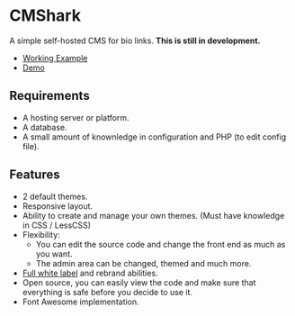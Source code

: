 # CMShark
A simple self-hosted CMS for bio links. **This is still in development.**
- [Working Example](https://bio.wclarke.dev)
- [Demo](https://CMShark.wclarke.dev/demo)

## Requirements 
- A hosting server or platform.
- A database.
- A small amount of knownledge in configuration and PHP (to edit config file).

## Features 
- 2 default themes.
- Responsive layout.
- Ability to create and manage your own themes. (Must have knowledge in CSS / LessCSS)
- Flexibility:
    - You can edit the source code and change the front end as much as you want. 
    - The admin area can be changed, themed and much more. 
- [Full white label](https://www.thatcompany.com/white-label-marketing/what-is-white-label) and rebrand abilities. 
- Open source, you can easily view the code and make sure that everything is safe before you decide to use it. 
- Font Awesome implementation. 
